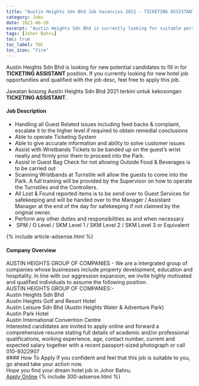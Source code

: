 ```yaml
---
title: "Austin Heights Sdn Bhd Job Vacancies 2021 - TICKETING ASSISTANT" 
category: Jobs 
date: 2021-06-26 
excerpt: "Austin Heights Sdn Bhd is currently looking for suitable person to fill in the TICKETING ASSISTANT which positioned at Johor Bahru" 
tags: [Johor Bahru] 
toc: true 
toc_label: TOC 
toc_icon: "fire" 
--- 
```


<p>Austin Heights Sdn Bhd is looking for new potential candidates to fill in for <b>TICKETING ASSISTANT</b> position. If you currently looking for new hotel job opportunities and qualified with the job desc, feel free to apply this job.
</p>Jawatan kosong Austin Heights Sdn Bhd 2021 terkini untuk kekosongan <b>TICKETING ASSISTANT</b>. 
<div><div><h4>Job Description</h4></div><div><div><span><div><ul><li>Handling all Guest Related issues including feed backs &amp; complaint, escalate it to the higher level if required to obtain remedial conclusions</li><li>Able to operate Ticketing System</li><li>Able to give accurate information and ability to solve customer issues</li><li>Assist with Wristbands Tickets to be banded up on the guest&#8217;s wrist neatly and firmly prior them to proceed into the Park.</li><li>Assist in Guest Bag Check for not allowing Outside Food &amp; Beverages is to be carried out</li><li>Scanning Wristbands at Turnstile will allow the guests to come into the Park. A full training will be provided by the Supervisor on how to operate the Turnstiles and the Controllers.</li><li>All Lost &amp; Found reported items is to be send over to Guest Services for safekeeping and will be handed over to the Manager / Assistant Manager at the end of the day for safekeeping if not claimed by the original owner.</li><li>Perform any other duties and responsibilities as and when necessary</li><li>&#160;SPM / O Level / SKM Level 1 / SKM Level 2 / SKM Level 3 or Equivalent&#160;</li></ul></div></span></div></div></div> 
{% include article-adsense.html %} 
<div><div><h4>Company Overview</h4></div><div><div><span><div><div>
<div>AUSTIN HEIGHTS GROUP OF COMPANIES - We are a intergrated group of companies whose businesses include property development, education and hospitality. In line with our aggression expansion, we invite highly motivated and qualified individuals to assume the following position.</div>
<div>AUSTIN HEIGHTS GROUP OF COMPANIES:-</div>
<div>Austin Heights Sdn Bhd</div>
<div>Austin Heights Golf and Resort Hotel</div>
<div>Austin Leisure Sdn Bhd (Austin Heights Water &amp; Adventure Park)</div>
<div>Austin Park Hotel</div>
<div>Austin International Convention Centre</div>
<div>Interested candidates are invited to apply online and forward a comprehensive resume stating full details of academic and/or professional qualifications, working experience, age, contact number, current and expected salary together with a recent passport-sized photograph or call 010-9322907</div>
</div></div></span></div></div></div> 
#### How To Apply 
If you confident and feel that this job is suitable to you, go ahead take your action now. <br/> 
Hope you find your dream hotel job in Johor Bahru. <br/> 
<a href="https://www.jobstreet.com.my/en/job/ticketing-assistant-4599887?jobId=jobstreet-my-job-4599887" class="btn btn--info" target="_blank" rel="nofollow noopenner">Apply Online</a> 
{% include 300-adsense.html %} 